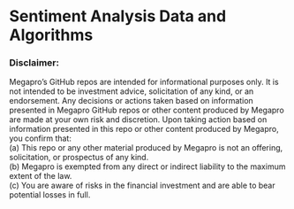 # Sentiment Analysis Data and Algorithms

### Disclaimer: 
Megapro’s GitHub repos are intended for informational purposes only. It is not intended to be investment advice, solicitation of any kind, or an endorsement. Any decisions or actions taken based on information presented in Megapro GitHub repos or other content produced by Megapro are made at your own risk and discretion. Upon taking action based on information presented in this repo or other content produced by Megapro, you confirm that:  
(a) This repo or any other material produced by Megapro is not an offering, solicitation, or prospectus of any kind.  
(b) Megapro is exempted from any direct or indirect liability to the maximum extent of the law.  
(c) You are aware of risks in the financial investment and are able to bear potential losses in full.  
